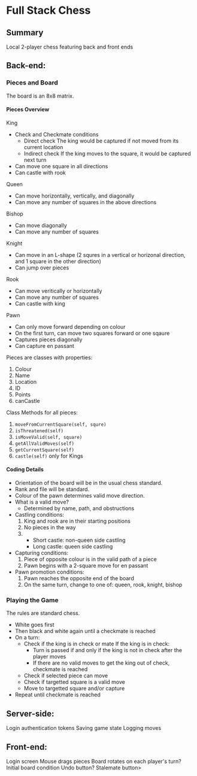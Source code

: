 # Full Stack Chess

## Summary
Local 2-player chess featuring back and front ends

## Back-end:
### Pieces and Board 
The board is an 8x8 matrix.

#### Pieces Overview
King
  - Check and Checkmate conditions 
    - Direct check 
    The king would be captured if not moved from its current location  
    - Indirect check
    If the king moves to the square, it would be captured next turn
  - Can move one square in all directions
  - Can castle with rook

Queen
  - Can move horizontally, vertically, and diagonally
  - Can move any number of squares in the above directions

Bishop
  - Can move diagonally
  - Can move any number of squares

Knight 
  - Can move in an L-shape (2 squres in a vertical or horizonal direction, and 1 square in the other direction)
  - Can jump over pieces

Rook 
  - Can move veritically or horizontally
  - Can move any number of squares 
  - Can castle with king

Pawn
  - Can only move forward depending on colour
  - On the first turn, can move two squares forward or one sqaure 
  - Captures pieces diagonally 
  - Can capture en passant 

Pieces are classes with properties:
  1. Colour 
  2. Name
  3. Location
  4. ID
  5. Points
  6. canCastle

Class Methods for all pieces:
  1. `moveFromCurrentSquare(self, squre)`
  2. `isThreatened(self)`
  3. `isMoveValid(self, square)`
  4. `getAllValidMoves(self)`
  5. `getCurrentSquare(self)`
  6. `castle(self)` only for Kings

#### Coding Details
  - Orientation of the board will be in the usual chess standard. 
  - Rank and file will be standard.
  - Colour of the pawn determines valid move direction.
  - What is a valid move? 
    - Determined by name, path, and obstructions 
  - Castling conditions:
    1. King and rook are in their starting positions
    2. No pieces in the way 
    3. - Short castle: non-queen side castling 
       - Long castle: queen side castling   
  - Capturing conditions:
    1. Piece of opposite colour is in the valid path of a piece 
    2. Pawn begins with a 2-square move for en passant
  - Pawn promotion conditions:
    1. Pawn reaches the opposite end of the board 
    2. On the same turn, change to one of: queen, rook, knight, bishop

### Playing the Game
The rules are standard chess. 
  - White goes first
  - Then black and white again until a checkmate is reached 
  - On a turn: 
    - Check if the king is in check or mate
    If the king is in check:
      - Turn is passed if and only if the king is not in check after the player moves
      - If there are no valid moves to get the king out of check, checkmate is reached
    - Check if selected piece can move 
    - Check if targetted square is a valid move
    - Move to targetted square and/or capture
  - Repeat until checkmate is reached

## Server-side:
Login authentication tokens 
Saving game state
Logging moves

## Front-end:
Login screen
Mouse drags pieces
Board rotates on each player's turn?
Initial board condition
Undo button?
Stalemate button> 